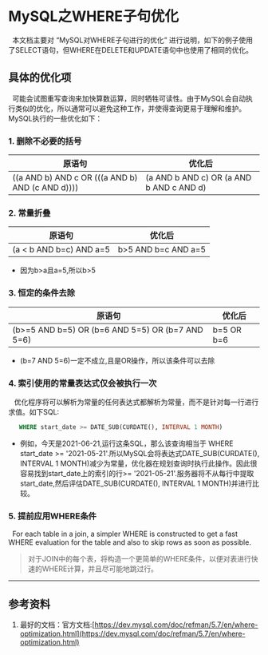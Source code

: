 # MySQL之WHERE子句优化
&nbsp;&nbsp;本文档主要对 “MySQL对WHERE子句进行的优化” 进行说明，如下的例子使用了SELECT语句，但WHERE在DELETE和UPDATE语句中也使用了相同的优化。

## 具体的优化项
&nbsp;&nbsp;可能会试图重写查询来加快算数运算，同时牺牲可读性。由于MySQL会自动执行类似的优化，所以通常可以避免这种工作，并使得查询更易于理解和维护。MySQL执行的一些优化如下：
### 1. 删除不必要的括号
   |原语句|优化后|
   |---|---|
   |((a AND b) AND c OR (((a AND b) AND (c AND d))))  | (a AND b AND c) OR (a AND b AND c AND d)|

### 2. 常量折叠
   |原语句|优化后|
   |---|---|
   |(a < b AND b=c) AND a=5 | b>5 AND b=c AND a=5|
   
   - 因为b>a且a=5,所以b>5

### 3. 恒定的条件去除
   |原语句|优化后|
   |---|---|
   |(b>=5 AND b=5) OR (b=6 AND 5=5) OR (b=7 AND 5=6) | b=5 OR b=6 |

   - (b=7 AND 5=6)一定不成立,且是OR操作，所以该条件可以去除

### 4. 索引使用的常量表达式仅会被执行一次
&nbsp;&nbsp; 优化程序将可以解析为常量的任何表达式都解析为常量，而不是针对每一行进行求值。如下SQL:
  ```sql
     WHERE start_date >= DATE_SUB(CURDATE(), INTERVAL 1 MONTH)
  ```
  - 例如，今天是2021-06-21,运行这条SQL，那么该查询相当于 WHERE start_date >= '2021-05-21'.所以MySQL会将表达式DATE_SUB(CURDATE(), INTERVAL 1 MONTH)减少为常量，优化器在规划查询时执行此操作。因此很容易找到start_date上的索引的行>= '2021-05-21'.服务器将不从每行中提取start_date,然后评估DATE_SUB(CURDATE(), INTERVAL 1 MONTH)并进行比较。

### 5. 提前应用WHERE条件
&nbsp;&nbsp;For each table in a join, a simpler WHERE is constructed to get a fast WHERE evaluation for the table and also to skip rows as soon as possible.
> 对于JOIN中的每个表，将构造一个更简单的WHERE条件，以便对表进行快速的WHERE计算，并且尽可能地跳过行。



---------
## 参考资料
1. 最好的文档：官方文档:[https://dev.mysql.com/doc/refman/5.7/en/where-optimization.html](https://dev.mysql.com/doc/refman/5.7/en/where-optimization.html)
